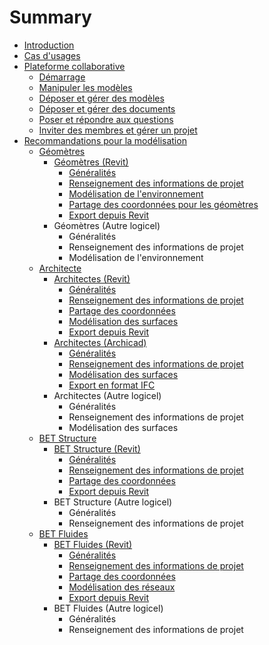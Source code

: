 # Summary

* [Introduction](README.md)
* [Cas d'usages](/03_CasUsages/README.md)
* [Plateforme collaborative](/02_PlateformeBIM/README.md)
  * [Démarrage](/02_PlateformeBIM/Demarrage.md)
  * [Manipuler les modèles](/02_PlateformeBIM/Manipuler-les-modeles.md)
  * [Déposer et gérer des modèles](/02_PlateformeBIM/Deposer-et-gerer-des-modeles.md)
  * [Déposer et gérer des documents](/02_PlateformeBIM/Deposer-et-gerer-des-documents.md)
  * [Poser et répondre aux questions](/02_PlateformeBIM/Poser-et-repondre-aux-questions.md)
  * [Inviter des membres et gérer un projet](/02_PlateformeBIM/Inviter-des-membres-et-gerer-un-projet.md)
* [Recommandations pour la modélisation](/04_Recommandations-de-modelisation/README.md)
  * [Géomètres](04_Recommandations-de-modelisation/geometres.md)
    * [Géomètres \(Revit\)](/04_Recommandations-de-modelisation/01_Geometre-Revit/README.md)
      * [Généralités](/04_Recommandations-de-modelisation/Generalites.md)
      * [Renseignement des informations de projet](/04_Recommandations-de-modelisation/Info-projet-Revit.md)
      * [Modélisation de l'environnement](/04_Recommandations-de-modelisation/01_GEOMETRE/GEO_Modelisation-environnement.md)
      * [Partage des coordonnées pour les géomètres](/04_Recommandations-de-modelisation/BET-RVT-Partage-des-coordonnees.md)
      * [Export depuis Revit](/04_Recommandations-de-modelisation/Export-depuis-Revit.md)
    * Géomètres (Autre logicel)
      * Généralités
      * Renseignement des informations de projet
      * Modélisation de l'environnement
  * [Architecte](/04_Recommandations-de-modelisation/Architecte.md)
    * [Architectes \(Revit\)](/04_Recommandations-de-modelisation/02_Architecte-Revit/README.md)
      * [Généralités](/04_Recommandations-de-modelisation/Generalites.md)
      * [Renseignement des informations de projet](/04_Recommandations-de-modelisation/Info-projet-Revit.md)
      * [Partage des coordonnées](/04_Recommandations-de-modelisation/02_Architecte-Revit/ARC-RVT_Partage-des-coordonnees.md)
      * [Modélisation des surfaces](/04_Recommandations-de-modelisation/02_Architecte-Revit/ARC-RVT-Modelisation-des-surfaces.md)
      * [Export depuis Revit](/04_Recommandations-de-modelisation/Export-depuis-Revit.md)
    * [Architectes \(Archicad\)](/04_Recommandations-de-modelisation/02_Architecte-Archicad/README.md)
      * [Généralités](/04_Recommandations-de-modelisation/Generalites.md)
      * [Renseignement des informations de projet](/04_Recommandations-de-modelisation/Info-projet-IFC.md)
      * [Modélisation des surfaces](/04_Recommandations-de-modelisation/Modelisation-surfaces-IFC.md)
      * [Export en format IFC](/04_Recommandations-de-modelisation/Export-depuis-Archicad.md)
    * Architectes (Autre logicel)
      * Généralités
      * Renseignement des informations de projet
      * Modélisation des surfaces
  * [BET Structure](04_Recommandations-de-modelisation/01_GEOMETRE/bet-structure.md)
    * [BET Structure \(Revit\)](/04_Recommandations-de-modelisation/03_BET-Structure-Revit/README.md)
      * [Généralités](/04_Recommandations-de-modelisation/Generalites.md)
      * [Renseignement des informations de projet](/04_Recommandations-de-modelisation/Info-projet-Revit.md)
      * [Partage des coordonnées](/04_Recommandations-de-modelisation/BET-RVT-Partage-des-coordonnees.md)
      * [Export depuis Revit](/04_Recommandations-de-modelisation/Export-depuis-Revit.md)
    * BET Structure (Autre logicel)
      * Généralités
      * Renseignement des informations de projet
  * [BET Fluides](04_Recommandations-de-modelisation/01_GEOMETRE/bet-fluides.md)
    * [BET Fluides \(Revit\)](/04_Recommandations-de-modelisation/04_BET-Fluides-Revit/README.md)
      * [Généralités](/04_Recommandations-de-modelisation/Generalites.md)
      * [Renseignement des informations de projet](/04_Recommandations-de-modelisation/Info-projet-Revit.md)
      * [Partage des coordonnées](/04_Recommandations-de-modelisation/BET-RVT-Partage-des-coordonnees.md)
      * [Modélisation des réseaux](/04_Recommandations-de-modelisation/04_BET-Fluides-Revit/README.md)
      * [Export depuis Revit](/04_Recommandations-de-modelisation/Export-depuis-Revit.md)
    * BET Fluides (Autre logicel)
      * Généralités
      * Renseignement des informations de projet



